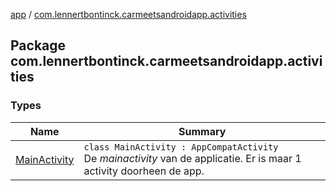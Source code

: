 [app](../index.md) / [com.lennertbontinck.carmeetsandroidapp.activities](./index.md)

## Package com.lennertbontinck.carmeetsandroidapp.activities

### Types

| Name | Summary |
|---|---|
| [MainActivity](-main-activity/index.md) | `class MainActivity : AppCompatActivity`<br>De *mainactivity* van de applicatie. Er is maar 1 activity doorheen de app. |

